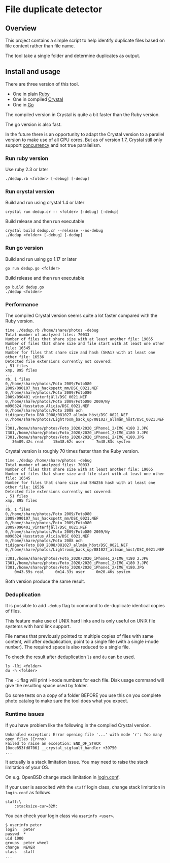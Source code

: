 # File duplicate detector

## Overview

This project contains a simple script to help identify duplicate files based on file content rather than file name.

The tool take a single folder and determine duplicates as output.

## Install and usage

There are three version of this tool.

* One in plain [Ruby](https://www.ruby-lang.org/en/)
* One in compiled [Crystal](https://crystal-lang.org/)
* One in [Go](https://go.dev/)

The compiled version in Crystal is quite a bit faster than the Ruby version.

The go version is also fast.

In the future there is an opportunity to adapt the Crystal version to a parallel version to make use of all CPU cores. But as of version 1.7, Crystal still only support [concurrency](https://crystal-lang.org/reference/guides/concurrency.html) and not true parallelism.

### Run ruby version

Use ruby 2.3 or later

    ./dedup.rb <folder> [-debug] [-dedup]

### Run crystal version

Build and run using crystal 1.4 or later

    crystal run dedup.cr -- <folder> [-debug] [-dedup]

Build release and then run executable

    crystal build dedup.cr --release --no-debug
    ./dedup <folder> [-debug] [-dedup]

### Run go version

Build and run using go 1.17 or later

    go run dedup.go <folder>

Build release and then run executable

    go build dedup.go
    ./dedup <folder>

### Performance

The compiled Crystal version seems quite a lot faster compared with the Ruby version.

	time ./dedup.rb /home/share/photos -debug 
	Total number of analyzed files: 70033
	Number of files that share size with at least another file: 19065
	Number of files that share size and file start with at least one other file: 16545
	Number for files that share size and hash (SHA1) with at least one other file: 16536
	Detected file extensions currently not covered:
	, 51 files
	xmp, 895 files
	...
	rb, 1 files
	0,/home/share/photos/Foto 2009/FotoD80 2009/090107_hus_hackspett_mm/DSC_0021.NEF
	0,/home/share/photos/Foto 2009/FotoD80 2009/090401_vinterfjäll/DSC_0021.NEF
	0,/home/share/photos/Foto 2009/FotoD80 2009/Ny m090324_Husstatus_Alicia/DSC_0021.NEF
	0,/home/share/photos/Foto 2008 och tidigare/Foto_D80_2008/081027_allmän_höst/DSC_0021.NEF
	0,/home/share/photos/Lightroom_back_up/081027_allmän_höst/DSC_0021.NEF
	...
	7301,/home/share/photos/Foto_2020/2020_iPhone1_2/IMG_4180 2.JPG
	7301,/home/share/photos/Foto_2020/2020_iPhone1_2/IMG_4180 3.JPG
	7301,/home/share/photos/Foto_2020/2020_iPhone1_2/IMG_4180.JPG
	   36m09.42s real    15m38.62s user     7m48.83s system

Crystal version is roughly 70 times faster than the Ruby version.

	time ./dedup /home/share/photos -debug 
	Total number of analyzed files: 70033
	Number of files that share size with at least another file: 19065
	Number of files that share size and file start with at least one other file: 16545
	Number for files that share size and SHA256 hash with at least one other file: 16536
	Detected file extensions currently not covered:
	, 51 files
	xmp, 895 files
	...
	rb, 1 files
	0,/home/share/photos/Foto 2009/FotoD80 2009/090107_hus_hackspett_mm/DSC_0021.NEF
	0,/home/share/photos/Foto 2009/FotoD80 2009/090401_vinterfjäll/DSC_0021.NEF
	0,/home/share/photos/Foto 2009/FotoD80 2009/Ny m090324_Husstatus_Alicia/DSC_0021.NEF
	0,/home/share/photos/Foto 2008 och tidigare/Foto_D80_2008/081027_allmän_höst/DSC_0021.NEF
	0,/home/share/photos/Lightroom_back_up/081027_allmän_höst/DSC_0021.NEF
	...
	7301,/home/share/photos/Foto_2020/2020_iPhone1_2/IMG_4180 2.JPG
	7301,/home/share/photos/Foto_2020/2020_iPhone1_2/IMG_4180 3.JPG
	7301,/home/share/photos/Foto_2020/2020_iPhone1_2/IMG_4180.JPG
	    0m43.59s real     0m14.33s user     0m20.46s system

Both version produce the same result.

### Deduplication

It is possible to add `-dedup` flag to command to de-duplicate identical copies of files.

This feature make use of UNIX hard links and is only useful on UNIX file systems with hard link support.

File names that previously pointed to multiple copies of files with same content, will after deduplication, point to a single file (with a single i-node nunber). The required space is also reduced to a single file.

To check the result after deduplication `ls` and `du` can be used.

	ls -lRi <folder>
	du -h <folder>

The `-i` flag will print i-node numbers for each file. Disk usage command will give the resulting space used by folder.

Do some tests on a copy of a folder BEFORE you use this on you complete photo catalog to make sure the tool does what you expect.

### Runtime issues

If you have problem like the following in the compiled Crystal version.

	Unhandled exception: Error opening file '...' with mode 'r': Too many open files (Errno)	
	Failed to raise an exception: END_OF_STACK
	[0xce853fd8706] __crystal_sigfault_handler +39750
	...

It actually is a stack limitation issue. You may need to raise the stack limitation of your OS.

On e.g. OpenBSD change stack limitation in [login.conf](https://man.openbsd.org/login.conf.5).

If your user is associted with the `staff` login class, change stack limitation in `login.conf` as follows.

	staff:\
		:stacksize-cur=32M:

You can check your login class via `userinfo <user>`.

	$ userinfo peter
	login	peter
	passwd	*
	uid	1000
	groups	peter wheel
	change	NEVER
	class	staff
	...

